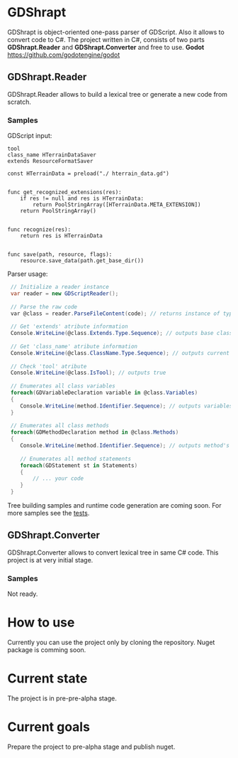 # GDShrapt

GDShrapt is object-oriented one-pass parser of GDScript. Also it allows to convert code to C#. 
The project written in C#, consists of two parts **GDShrapt.Reader** and **GDShrapt.Converter** and free to use. 
<b>Godot</b> https://github.com/godotengine/godot

## GDShrapt.Reader

GDShrapt.Reader allows to build a lexical tree or generate a new code from scratch.

### Samples

GDScript input:

```gdscript
tool
class_name HTerrainDataSaver
extends ResourceFormatSaver

const HTerrainData = preload("./ hterrain_data.gd")


func get_recognized_extensions(res):
	if res != null and res is HTerrainData:
		return PoolStringArray([HTerrainData.META_EXTENSION])
	return PoolStringArray()


func recognize(res):
	return res is HTerrainData


func save(path, resource, flags):
	resource.save_data(path.get_base_dir())
```

Parser usage:

```C#
 // Initialize a reader instance
 var reader = new GDScriptReader();
 
 // Parse the raw code
 var @class = reader.ParseFileContent(code); // returns instance of type GDClassDeclaration 
 
 // Get 'extends' atribute information
 Console.WriteLine(@class.Extends.Type.Sequence); // outputs base class name "ResourceFormatSaver"
 
 // Get 'class_name' atribute information
 Console.WriteLine(@class.ClassName.Type.Sequence); // outputs current class name "HTerrainDataSaver"
 
 // Check 'tool' atribute 
 Console.WriteLine(@class.IsTool); // outputs true 
 
 // Enumerates all class variables
 foreach(GDVariableDeclaration variable in @class.Variables)
 {
    Console.WriteLine(method.Identifier.Sequence); // outputs variables's name
 }
 
 // Enumerates all class methods
 foreach(GDMethodDeclaration method in @class.Methods)
 {
    Console.WriteLine(method.Identifier.Sequence); // outputs method's name
    
    // Enumerates all method statements
    foreach(GDStatement st in Statements)
    {
        // ... your code
    }
 }
```

Tree building samples and runtime code generation are coming soon.
For more samples see the [tests](src/GDShrapt.Reader.Tests/ParsingTests.cs).

## GDShrapt.Converter
GDShrapt.Converter allows to convert lexical tree in same C# code. 
This project is at very initial stage.

### Samples
Not ready.

# How to use
Currently you can use the project only by cloning the repository. Nuget package is comming soon.

# Current state
The project is in pre-pre-alpha stage.

# Current goals
Prepare the project to pre-alpha stage and publish nuget.
